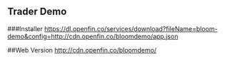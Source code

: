 ## Trader Demo

###Installer
https://dl.openfin.co/services/download?fileName=bloom-demo&config=http://cdn.openfin.co/bloomdemo/app.json

##Web Version
http://cdn.openfin.co/bloomdemo/